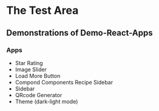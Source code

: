 # The Test Area

## Demonstrations of Demo-React-Apps

### Apps

- Star Rating
- Image Slider
- Load More Button
- Compond Components Recipe Sidebar
- Sidebar
- QRcode Generator
- Theme (dark-light mode)
